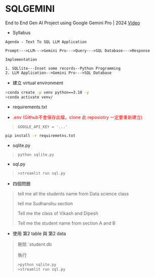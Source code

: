 # SQLGEMINI
End to End Gen AI Project using Google Gemini Pro | 2024 [Video](https://www.youtube.com/watch?v=7uR3JFYOa7s)

* Syllabus
```
Agenda - Text To SQL LLM Application

Prompt--->LLM--->Gemini Pro--->Query--->SQL Database--->Response

Implementation

1. SQLlite---Inset some records--Python Programming
2. LLM Application-->Gemini Pro--->SQL Database
```

* 建立 virtual environment
```bash
>conda create -p venv python==3.10 -y 
>conda activate venv/
```

* requirements.txt

* <font color="red">.env (Github不會保存此檔，clone 此 reposiotry 一定要重新建立)</font>
> ``` 
> GOOGLE_API_KEY = '...'
> ```

```bash
pip install -r requiremetns.txt
```

* sqlite.py

> ```python
> python sqlite.py
> ```

* sql.py
> ```bash
> >streamlit run sql.py
> ```

* 四個問題
> tell me all the students name from Data science class
> 
> tell me Sudhanshu section
> 
> Tell me the class of Vikash and Dipesh
> 
> Tell me the student name from section A and B

* 使用 第2 table 與 第2 data
> 刪除 `student.db
>
> 執行
> ```python
> >python sqlite.py
> >streamlit run sql.py
> ```  

